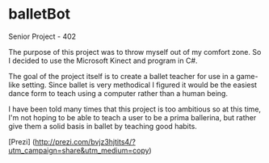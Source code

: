 balletBot
=========

Senior Project - 402

The purpose of this project was to throw myself out of my comfort zone. So I decided to use the
Microsoft Kinect and program in C#.

The goal of the project itself is to create a ballet teacher for use in a game-like setting. Since
ballet is very methodical I figured it would be the easiest dance form to teach using a computer
rather than a human being.

I have been told many times that this project is too ambitious so at this time, I'm not hoping to
be able to teach a user to be a prima ballerina, but rather give them a solid basis in ballet
by teaching good habits.

[Prezi] (http://prezi.com/bvjz3hjtits4/?utm_campaign=share&utm_medium=copy)
